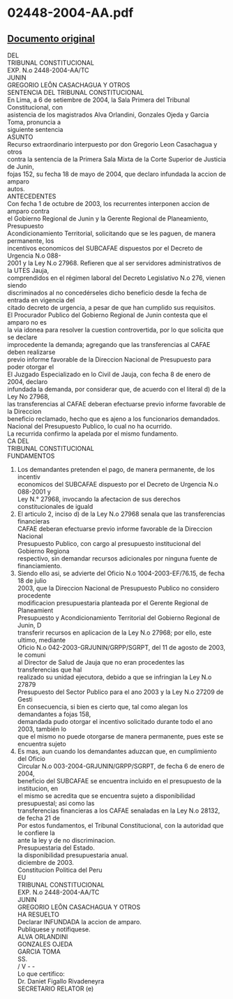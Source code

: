 
02448-2004-AA.pdf
=================
  
[Documento original](https://tc.gob.pe/jurisprudencia/2004/02448-2004-AA.pdf)  
---  
DEL  
TRIBUNAL CONSTITUCIONAL  
EXP. N.o 2448-2004-AA/TC  
JUNIN  
GREGORIO LEÔN CASACHAGUA Y OTROS  
SENTENCIA DEL TRIBUNAL CONSTITUCIONAL  
En Lima, a 6 de setiembre de 2004, la Sala Primera del Tribunal Constitucional, con  
asistencia de los magistrados Alva Orlandini, Gonzales Ojeda y Garcia Toma, pronuncia a  
siguiente sentencia  
ASUNTO  
Recurso extraordinario interpuesto por don Gregorio Leon Casachagua y otros  
contra la sentencia de la Primera Sala Mixta de la Corte Superior de Justicia de Junin,  
fojas 152, su fecha 18 de mayo de 2004, que declaro infundada la accion de amparo  
autos.  
ANTECEDENTES  
Con fecha 1 de octubre de 2003, los recurrentes interponen accion de amparo contra  
el Gobierno Regional de Junin y la Gerente Regional de Planeamiento, Presupuesto  
Acondicionamiento Territorial, solicitando que se les paguen, de manera permanente, los  
incentivos economicos del SUBCAFAE dispuestos por el Decreto de Urgencia N.o 088-  
2001 y la Ley N.o 27968. Refieren que al ser servidores administrativos de la UTES Jauja,  
comprendidos en el régimen laboral del Decreto Legislativo N.o 276, vienen siendo  
discriminados al no concedérseles dicho beneficio desde la fecha de entrada en vigencia del  
citado decreto de urgencia, a pesar de que han cumplido sus requisitos.  
El Procurador Publico del Gobierno Regional de Junin contesta que el amparo no es  
la via idonea para resolver la cuestion controvertida, por lo que solicita que se declare  
improcedente la demanda; agregando que las transferencias al CAFAE deben realizarse  
previo informe favorable de la Direccion Nacional de Presupuesto para poder otorgar el  
El Juzgado Especializado en lo Civil de Jauja, con fecha 8 de enero de 2004, declaro  
infundada la demanda, por considerar que, de acuerdo con el literal d) de la Ley No 27968,  
las transferencias al CAFAE deberan efectuarse previo informe favorable de la Direccion  
beneficio reclamado, hecho que es ajeno a los funcionarios demandados.  
Nacional del Presupuesto Publico, lo cual no ha ocurrido.  
La recurrida confirmo la apelada por el mismo fundamento.  
CA DEL  
TRIBUNAL CONSTITUCIONAL  
FUNDAMENTOS  
1. Los demandantes pretenden el pago, de manera permanente, de los incentiv  
economicos del SUBCAFAE dispuesto por el Decreto de Urgencia N.o 088-2001 y  
Ley N.° 27968, invocando la afectacion de sus derechos constitucionales de iguald  
2. El articulo 2, inciso d) de la Ley N.o 27968 senala que las transferencias financieras  
CAFAE deberan efectuarse previo informe favorable de la Direccion Nacional  
Presupuesto Publico, con cargo al presupuesto institucional del Gobierno Regiona  
respectivo, sin demandar recursos adicionales por ninguna fuente de financiamiento.  
3. Siendo ello asi, se advierte del Oficio N.o 1004-2003-EF/76.15, de fecha 18 de julio  
2003, que la Direccion Nacional de Presupuesto Publico no considero procedente  
modificacion presupuestaria planteada por el Gerente Regional de Planeamient  
Presupuesto y Acondicionamiento Territorial del Gobierno Regional de Junin, D  
transferir recursos en aplicacion de la Ley N.o 27968; por ello, este ultimo, mediante  
Oficio N.o 042-2003-GRJUNIN/GRPP/SGRPT, del 11 de agosto de 2003, le comuni  
al Director de Salud de Jauja que no eran procedentes las transferencias que hal  
realizado su unidad ejecutora, debido a que se infringian la Ley N.o 27879  
Presupuesto del Sector Publico para el ano 2003 y la Ley N.o 27209 de Gesti  
En consecuencia, si bien es cierto que, tal como alegan los demandantes a fojas 158,  
demandada pudo otorgar el incentivo solicitado durante todo el ano 2003, también lo  
que el mismo no puede otorgarse de manera permanente, pues este se encuentra sujeto  
5. Es mas, aun cuando los demandantes aduzcan que, en cumplimiento del Oficio  
Circular N.o 003-2004-GRJUNIN/GRPP/SGRPT, de fecha 6 de enero de 2004,  
beneficio del SUBCAFAE se encuentra incluido en el presupuesto de la institucion, en  
el mismo se acredita que se encuentra sujeto a disponibilidad presupuestal; asi como las  
transferencias financieras a los CAFAE senaladas en la Ley N.o 28132, de fecha 21 de  
Por estos fundamentos, el Tribunal Constitucional, con la autoridad que le confiere la  
ante la ley y de no discriminacion.  
Presupuestaria del Estado.  
la disponibilidad presupuestaria anual.  
diciembre de 2003.  
Constitucion Politica del Peru  
EU  
TRIBUNAL CONSTITUCIONAL  
EXP. N.o 2448-2004-AA/TC  
JUNIN  
GREGORIO LEÔN CASACHAGUA Y OTROS  
HA RESUELTO  
Declarar INFUNDADA la accion de amparo.  
Publiquese y notifiquese.  
ALVA ORLANDINI  
GONZALES OJEDA  
GARCIA TOMA  
SS.  
/ V - -  
Lo que certifico:  
Dr. Daniet Figallo Rivadeneyra  
SECRETARIO RELATOR (e)